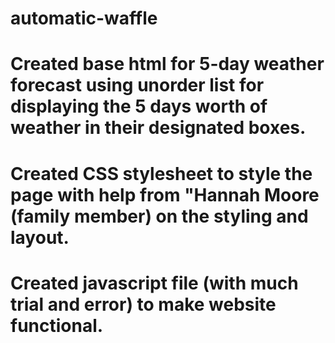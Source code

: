 # automatic-waffle
# Created base html for 5-day weather forecast using unorder list for displaying the 5 days worth of weather in their designated boxes.
# Created CSS stylesheet to style the page with help from "Hannah Moore (family member) on the styling and layout.
# Created javascript file (with much trial and error) to make website functional. 

